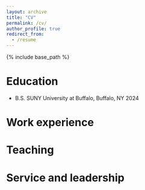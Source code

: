 ```yaml
---
layout: archive
title: "CV"
permalink: /cv/
author_profile: true
redirect_from:
  - /resume
---
```


{% include base_path %}

Education
======
* B.S. SUNY University at Buffalo, Buffalo, NY 2024

Work experience
======

Teaching
======

Service and leadership
======

